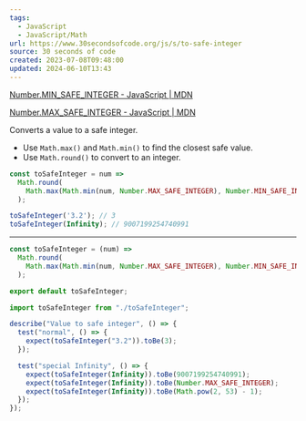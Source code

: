 ```yaml
---
tags:
  - JavaScript
  - JavaScript/Math
url: https://www.30secondsofcode.org/js/s/to-safe-integer
source: 30 seconds of code
created: 2023-07-08T09:48:00
updated: 2024-06-10T13:43
---
```

[Number.MIN_SAFE_INTEGER - JavaScript | MDN](https://developer.mozilla.org/zh-CN/docs/Web/JavaScript/Reference/Global_Objects/Number/MIN_SAFE_INTEGER)

[Number.MAX_SAFE_INTEGER - JavaScript | MDN](https://developer.mozilla.org/zh-CN/docs/Web/JavaScript/Reference/Global_Objects/Number/MAX_SAFE_INTEGER)

Converts a value to a safe integer.

- Use `Math.max()` and `Math.min()` to find the closest safe value.
- Use `Math.round()` to convert to an integer.

```jsx
const toSafeInteger = num =>
  Math.round(
    Math.max(Math.min(num, Number.MAX_SAFE_INTEGER), Number.MIN_SAFE_INTEGER)
  );
```

```jsx
toSafeInteger('3.2'); // 3
toSafeInteger(Infinity); // 9007199254740991
```

---

```jsx
const toSafeInteger = (num) =>
  Math.round(
    Math.max(Math.min(num, Number.MAX_SAFE_INTEGER), Number.MIN_SAFE_INTEGER)
  );

export default toSafeInteger; 
```

```jsx
import toSafeInteger from "./toSafeInteger";

describe("Value to safe integer", () => {
  test("normal", () => {
    expect(toSafeInteger("3.2")).toBe(3);
  });

  test("special Infinity", () => {
    expect(toSafeInteger(Infinity)).toBe(9007199254740991);
    expect(toSafeInteger(Infinity)).toBe(Number.MAX_SAFE_INTEGER);
    expect(toSafeInteger(Infinity)).toBe(Math.pow(2, 53) - 1);
  });
});
```